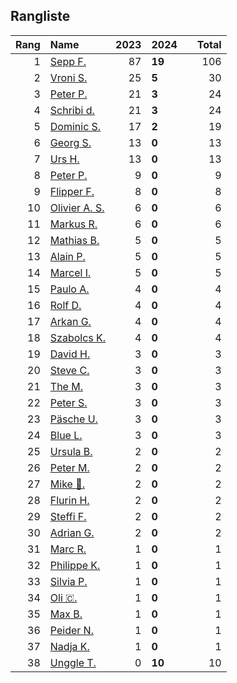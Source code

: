 ## Rangliste

|   Rang | Name                                                       |   2023 | 2024   |    |   Total |
|-------:|:-----------------------------------------------------------|-------:|:-------|:---|--------:|
|      1 | [Sepp F.](https://www.strava.com/athletes/16756310)        |     87 | **19** |    |     106 |
|      2 | [Vroni S.](https://www.strava.com/athletes/29514203)       |     25 | **5**  |    |      30 |
|      3 | [Peter P.](https://www.strava.com/athletes/25457664)       |     21 | **3**  |    |      24 |
|      4 | [Schribi d.](https://www.strava.com/athletes/11422737)     |     21 | **3**  |    |      24 |
|      5 | [Dominic S.](https://www.strava.com/athletes/55489726)     |     17 | **2**  |    |      19 |
|      6 | [Georg S.](https://www.strava.com/athletes/916353)         |     13 | **0**  |    |      13 |
|      7 | [Urs H.](https://www.strava.com/athletes/372431)           |     13 | **0**  |    |      13 |
|      8 | [Peter P.](https://www.strava.com/athletes/57591751)       |      9 | **0**  |    |       9 |
|      9 | [Flipper F.](https://www.strava.com/athletes/42768485)     |      8 | **0**  |    |       8 |
|     10 | [Olivier A.  S.](https://www.strava.com/athletes/28727279) |      6 | **0**  |    |       6 |
|     11 | [Markus R.](https://www.strava.com/athletes/4722924)       |      6 | **0**  |    |       6 |
|     12 | [Mathias B.](https://www.strava.com/athletes/49060784)     |      5 | **0**  |    |       5 |
|     13 | [Alain P.](https://www.strava.com/athletes/3430605)        |      5 | **0**  |    |       5 |
|     14 | [Marcel I.](https://www.strava.com/athletes/7534298)       |      5 | **0**  |    |       5 |
|     15 | [Paulo A.](https://www.strava.com/athletes/21995947)       |      4 | **0**  |    |       4 |
|     16 | [Rolf D.](https://www.strava.com/athletes/18050383)        |      4 | **0**  |    |       4 |
|     17 | [Arkan G.](https://www.strava.com/athletes/8800165)        |      4 | **0**  |    |       4 |
|     18 | [Szabolcs K.](https://www.strava.com/athletes/14460104)    |      4 | **0**  |    |       4 |
|     19 | [David H.](https://www.strava.com/athletes/2116373)        |      3 | **0**  |    |       3 |
|     20 | [Steve C.](https://www.strava.com/athletes/15992918)       |      3 | **0**  |    |       3 |
|     21 | [The M.](https://www.strava.com/athletes/6200327)          |      3 | **0**  |    |       3 |
|     22 | [Peter S.](https://www.strava.com/athletes/8718070)        |      3 | **0**  |    |       3 |
|     23 | [Päsche U.](https://www.strava.com/athletes/28885166)      |      3 | **0**  |    |       3 |
|     24 | [Blue L.](https://www.strava.com/athletes/84269972)        |      3 | **0**  |    |       3 |
|     25 | [Ursula B.](https://www.strava.com/athletes/7692435)       |      2 | **0**  |    |       2 |
|     26 | [Peter M.](https://www.strava.com/athletes/14946812)       |      2 | **0**  |    |       2 |
|     27 | [Mike 🎲.](https://www.strava.com/athletes/6991554)         |      2 | **0**  |    |       2 |
|     28 | [Flurin H.](https://www.strava.com/athletes/60467988)      |      2 | **0**  |    |       2 |
|     29 | [Steffi  F.](https://www.strava.com/athletes/96508304)     |      2 | **0**  |    |       2 |
|     30 | [Adrian G.](https://www.strava.com/athletes/18926488)      |      2 | **0**  |    |       2 |
|     31 | [Marc R.](https://www.strava.com/athletes/58984045)        |      1 | **0**  |    |       1 |
|     32 | [Philippe K.](https://www.strava.com/athletes/10843886)    |      1 | **0**  |    |       1 |
|     33 | [Silvia P.](https://www.strava.com/athletes/14573315)      |      1 | **0**  |    |       1 |
|     34 | [Oli 🇨.](https://www.strava.com/athletes/31956795)         |      1 | **0**  |    |       1 |
|     35 | [Max B.](https://www.strava.com/athletes/24834013)         |      1 | **0**  |    |       1 |
|     36 | [Peider N.](https://www.strava.com/athletes/22440929)      |      1 | **0**  |    |       1 |
|     37 | [Nadja K.](https://www.strava.com/athletes/16030256)       |      1 | **0**  |    |       1 |
|     38 | [Unggle T.](https://www.strava.com/athletes/22347544)      |      0 | **10** |    |      10 |